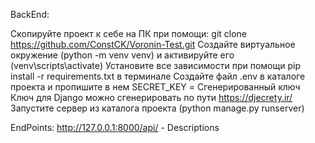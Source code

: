 BackEnd:

Скопируйте проект к себе на ПК при помощи: git clone https://github.com/ConstCK/Voronin-Test.git
Создайте виртуальное окружение (python -m venv venv) и активируйте его (venv\scripts\activate)
Установите все зависимости при помощи pip install -r requirements.txt в терминале
Создайте файл .env в каталоге проекта и пропишите в нем SECRET_KEY = Сгенерированный ключ
Ключ для Django можно сгенерировать по пути https://djecrety.ir/
Запустите сервер из каталога проекта (python manage.py runserver)

EndPoints:
http://127.0.0.1:8000/api/ - Descriptions
